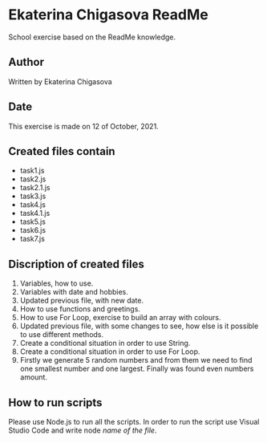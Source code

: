 # Ekaterina Chigasova ReadMe
School exercise based on the ReadMe knowledge.
## Author
Written by Ekaterina Chigasova
## Date
This exercise is made on 12 of October, 2021. 
## Created files contain
* task1.js
* task2.js
* task2.1.js
* task3.js
* task4.js
* task4.1.js
* task5.js
* task6.js
* task7.js
## Discription of created files
1. Variables, how to use.
2. Variables with date and hobbies.
3. Updated previous file, with new date.
4. How to use functions and greetings.
5. How to use For Loop, exercise to build an array with colours.
6. Updated previous file, with some changes to see, how else is it possible to use different methods. 
7. Create a conditional situation in order to use String. 
8. Create a conditional situation in order to use For Loop. 
9. Firstly we generate 5 random numbers and from them we need to find one smallest number and one largest. Finally was found even numbers amount. 
## How to run scripts
Please use Node.js to run all the scripts. 
In order to run the script use Visual Studio Code and write node *name of the file*. 
